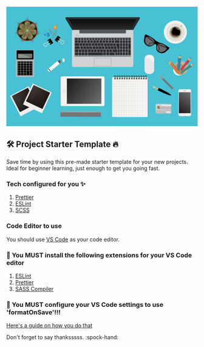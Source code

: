 ![starter kit](./img/img.png)

## :hammer_and_wrench: Project Starter Template :fire:

Save time by using this pre-made starter template for your new projects. Ideal for beginner learning, just enough to get you going fast.

### Tech configured for you :sparkles:

1. [Prettier](https://prettier.io)
2. [ESLint](https://eslint.org)
3. [SCSS](https://sass-lang.com)

### Code Editor to use

You should use [VS Code](https://code.visualstudio.com) as your code editor.

### :cop: You MUST install the following extensions for your VS Code editor

1. [ESLint](https://marketplace.visualstudio.com/items?itemName=dbaeumer.vscode-eslint)
2. [Prettier](https://marketplace.visualstudio.com/items?itemName=esbenp.prettier-vscode)
3. [SASS Compiler](https://marketplace.visualstudio.com/items?itemName=glenn2223.live-sass)

### :cop: You MUST configure your VS Code settings to use 'formatOnSave'!!!

[Here's a guide on how you do that](https://github.com/prettier/prettier-vscode)

Don't forget to say thanksssss. :spock-hand:
